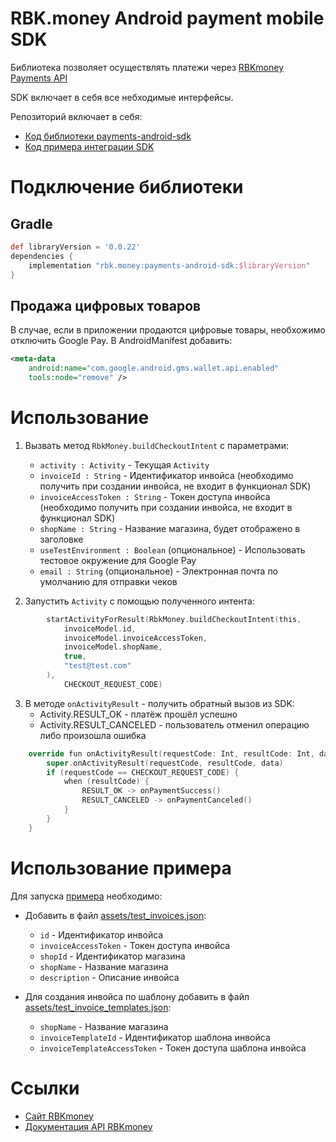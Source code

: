 # RBK.money Android payment mobile SDK

Библиотека позволяет осуществлять платежи через [RBKmoney Payments API](https://developer.rbk.money/api/)

SDK включает в себя все небходимые интерфейсы.

Репозиторий включает в себя:
* [Код библиотеки payments-android-sdk](./library)
* [Код примера интеграции SDK](./sample)

# Подключение библиотеки

## Gradle
```groovy
def libraryVersion = '0.0.22'
dependencies {
    implementation "rbk.money:payments-android-sdk:$libraryVersion"
}
```

## Продажа цифровых товаров
В случае, если в приложении продаются цифровые товары, необхожимо отключить Google Pay.
В AndroidManifest добавить:

```xml
<meta-data
    android:name="com.google.android.gms.wallet.api.enabled"
    tools:node="remove" />
```

# Использование 

1. Вызвать метод `RbkMoney.buildCheckoutIntent` с параметрами:
    * `activity : Activity` - Текущая `Activity`
    * `invoiceId : String` - Идентификатор инвойса (необходимо получить при создании инвойса, не входит в функционал SDK)
    * `invoiceAccessToken : String` - Токен доступа инвойса (необходимо получить при создании инвойса, не входит в функционал SDK)
    * `shopName : String` - Название магазина, будет отображено в заголовке
    * `useTestEnvironment : Boolean` (опциональное) - Использовать тестовое окружение для Google Pay
    * `email : String` (опциональное) - Электронная почта по умолчанию для отправки чеков

2. Запустить `Activity` с помощью полученного интента:
```swift
        startActivityForResult(RbkMoney.buildCheckoutIntent(this,
            invoiceModel.id,
            invoiceModel.invoiceAccessToken,
            invoiceModel.shopName,
            true,
            "test@test.com"
        ),
            CHECKOUT_REQUEST_CODE)

```

3. В методе `onActivityResult` - получить обратный вызов из SDK:
    * Activity.RESULT_OK - платёж прошёл успешно
    * Activity.RESULT_CANCELED - пользователь отменил операцию либо произошла ошибка


```swift
    override fun onActivityResult(requestCode: Int, resultCode: Int, data: Intent?) {
        super.onActivityResult(requestCode, resultCode, data)
        if (requestCode == CHECKOUT_REQUEST_CODE) {
            when (resultCode) {
                RESULT_OK -> onPaymentSuccess()
                RESULT_CANCELED -> onPaymentCanceled()
            }
        }
    }

```

# Использование примера

Для запуска [примера](./sample) необходимо:

* Добавить в файл [assets/test_invoices.json](./sample/src/main/assets/test_invoices.json):
    - `id` - Идентификатор инвойса
    - `invoiceAccessToken` - Токен доступа инвойса
    - `shopId` - Идентификатор магазина
    - `shopName` - Название магазина
    - `description` - Описание инвойса
    
* Для создания инвойса по шаблону добавить в файл [assets/test_invoice_templates.json](./sample/src/main/assets/test_invoice_templates.json):
    - `shopName` - Название магазина
    - `invoiceTemplateId` - Идентификатор шаблона инвойса
    - `invoiceTemplateAccessToken` - Токен доступа шаблона инвойса
    

# Ссылки
* [Сайт RBKmoney](https://rbk.money/)
* [Документация API RBKmoney](https://developer.rbk.money/api/)
